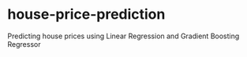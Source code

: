 # house-price-prediction
Predicting house prices using Linear Regression and Gradient Boosting Regressor



